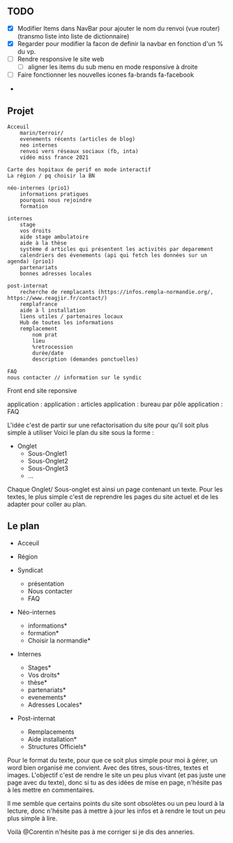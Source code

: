 ## TODO
* [X] Modifier Items dans NavBar pour ajouter le nom du renvoi (vue router) (transmo liste into liste de dictionnaire)
* [X] Regarder pour modifier la facon de definir la navbar en fonction d'un % du vp.
* [ ] Rendre responsive le site web
    * [ ] aligner les items du sub menu en mode responsive à droite
* [ ] Faire fonctionner les nouvelles icones fa-brands fa-facebook
* 

## Projet

    Acceuil
        marin/terroir/
        evenements récents (articles de blog)
        neo internes
        renvoi vers réseaux sociaux (fb, inta)
        vidéo miss france 2021

    Carte des hopitaux de perif en mode interactif
    La région / pq choisir la BN

    néo-internes (prio1)
        informations pratiques
        pourquoi nous rejoindre
        formation

    internes
        stage
        vos droits
        aide stage ambulatoire
        aide à la thèse
        système d articles qui présentent les activités par deparement
        calendriers des évenements (api qui fetch les données sur un agenda) (prio1)
        partenariats
        bonnes adresses locales
        
    post-internat
        recherche de remplacants (https://infos.rempla-normandie.org/, https://www.reagjir.fr/contact/)
        remplafrance
        aide à l installation
        liens utiles / partenaires locaux
        Hub de toutes les informations
        remplacement
            nom prat
            lieu
            %retrocession
            durée/date
            description (demandes ponctuelles)

    FAQ
    nous contacter // information sur le syndic

Front end
    site reponsive

application : 
application : articles
application : bureau par pôle 
application : FAQ

L'idée c'est de partir sur une refactorisation du site pour qu'il soit plus simple à utiliser
Voici le plan du site sous la forme : 
* Onglet
    * Sous-Onglet1
    * Sous-Onglet2
    * Sous-Onglet3
    * ...

Chaque Onglet/ Sous-onglet est ainsi un page contenant un texte.
Pour les textes, le plus simple c'est de reprendre les pages du site actuel et de les adapter pour coller au plan.  

## Le plan

* Acceuil
* Région
* Syndicat 
    * présentation
    * Nous contacter
    * FAQ 
* Néo-internes
    * informations*
    * formation*
    * Choisir la normandie*
* Internes 
    * Stages*
    * Vos droits*
    * thèse*
    * partenariats*
    * evenements*
    * Adresses Locales*

* Post-internat
    * Remplacements
    * Aide installation*
    * Structures Officiels*

Pour le format du texte, pour que ce soit plus simple pour moi à gérer, un word bien organisé me convient. 
Avec des titres, sous-titres, textes et images. 
L'objectif c'est de rendre le site un peu plus vivant (et pas juste une page avec du texte), donc si tu as des idées de mise en page, n'hésite pas à les mettre en commentaires.

Il me semble que certains points du site sont obsolètes ou un peu lourd à la lecture, donc n'hésite pas à mettre à jour les infos et à rendre le tout un peu plus simple à lire. 

Voilà
@Corentin n'hésite pas à me corriger si je dis des anneries.  